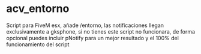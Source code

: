 # acv_entorno
Script para FiveM esx, añade /entorno, las notificaciones llegan exclusivamente a gksphone, si no tienes este script no funcionara, de forma opcional puedes incluir pNotify para un mejor resultado y el 100% del funcionamiento del script
